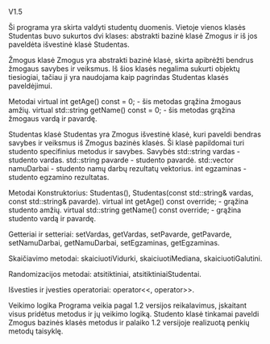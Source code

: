   V1.5

  Ši programa yra skirta valdyti studentų duomenis. Vietoje vienos klasės Studentas buvo sukurtos dvi klases: abstrakti bazinė klasė Zmogus ir iš jos paveldėta išvestinė klasė Studentas.


  Žmogus klasė 
  Zmogus yra abstrakti bazinė klasė, skirta apibrėžti bendrus žmogaus savybes ir veiksmus. 
  Iš šios klasės negalima sukurti objektų tiesiogiai, tačiau ji yra naudojama kaip pagrindas Studentas klasės paveldėjimui. 
  
  Metodai 
  virtual int getAge() const = 0; - šis metodas grąžina žmogaus amžių. 
  virtual std::string getName() const = 0; - šis metodas grąžina žmogaus vardą ir pavardę. 
  
  Studentas klasė 
  Studentas yra Zmogus išvestinė klasė, kuri paveldi bendras savybes ir veiksmus iš Zmogus bazinės klasės. 
  Ši klasė papildomai turi studento specifinius metodus ir savybes. 
  Savybės 
  std::string vardas - studento vardas. 
  std::string pavarde - studento pavardė. 
  std::vector<int> namuDarbai - studento namų darbų rezultatų vektorius. 
  int egzaminas - studento egzamino rezultatas. 
  
  Metodai Konstruktorius: 
  Studentas(), Studentas(const std::string& vardas, const std::string& pavarde). 
  virtual int getAge() const override; - grąžina studento amžių. 
  virtual std::string getName() const override; - grąžina studento vardą ir pavardę. 
  
  Getteriai ir setteriai: setVardas, getVardas, setPavarde, getPavarde, setNamuDarbai, getNamuDarbai, setEgzaminas, getEgzaminas. 
  
  Skaičiavimo metodai: skaiciuotiVidurki, skaiciuotiMediana, skaiciuotiGalutini. 
  
  Randomizacijos metodai: atsitiktiniai, atsitiktiniaiStudentai. 
  
  Išvesties ir įvesties operatoriai: operator<<, operator>>. 
  
  Veikimo logika 
  Programa veikia pagal 1.2 versijos reikalavimus, įskaitant visus pridėtus metodus ir jų veikimo logiką. 
  Studento klasė tinkamai paveldi Zmogus bazinės klasės metodus ir palaiko 1.2 versijoje realizuotą penkių metodų taisyklę.

